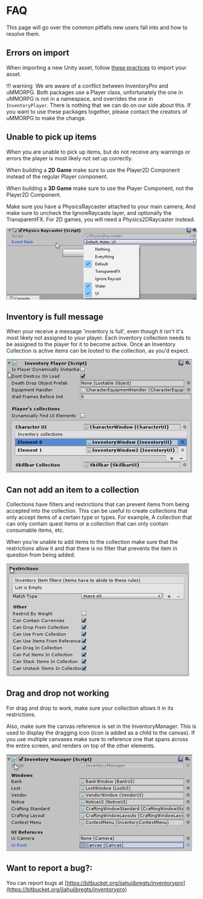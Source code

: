 # FAQ

This page will go over the common pitfalls new users fall into and how to resolve them.

## Errors on import

When importing a new Unity asset, follow [these practices](https://devdog.io/blog/importing-assets-into-unity-projects-9-best-practices/) to import your asset. 

!!! warning
​	We are aware of a conflict between InventoryPro and uMMORPG. Both packages use a Player class, unfortunately the one in uMMORPG is not in a namespace, and overrides the one in `InventoryPlayer`. There is nothing that we can do on our side about this. If you want to use these packages together, please contact the creators of uMMORPG to make the change. 

## Unable to pick up items

When you are unable to pick up items, but do not receive any warnings or errors the player is most likely not set up correctly.

When building a  **2D Game** make sure to use the Player2D Component instead of the regular Player component.  

When building a  **3D Game** make sure to use the Player Component, not the Player2D Component.

Make sure you have a PhysicsRaycaster attached to your main camera; And make sure to uncheck the IgnoreRaycasts layer, and optionally the TransparentFX. For 2D games, you will need a Physics2DRaycaster instead.

![](Assets/PhysicsRaycaster.png)

## Inventory is full message

When your receive a message 'inventory is full', even though it isn't it's most likely not assigned to your player. Each inventory collection needs to be assigned to the player for it to become active. Once an Inventory Collection is active items can be looted to the collection, as you'd expect.

![](Assets/InventoryPlayer.png)

## Can not add an item to a collection

Collections have filters and restrictions that can prevent items from being accepted into the collection. This can be useful to create collections that only accept items of a certain type or types. For example, A collection that can only contain quest items or a collection that can only contain consumable items, etc.

When you're unable to add items to the collection make sure that the restrictions allow it and that there is no filter that prevents the item in question from being added.

![](Assets/CollectionRestrictions.png)

## Drag and drop not working

For drag and drop to work, make sure your collection allows it in its restrictions.

Also, make sure the canvas reference is set in the InventoryManager. This is used to display the dragging icon (icon is added as a child to the canvas). If you use multiple canvases make sure to reference one that spans across the entire screen, and renders on top of the other elements.

![](Assets/InventoryManager.png)

## Want to report a bug?:

You can report bugs at [https://bitbucket.org/jjahuijbregts/inventorypro](https://bitbucket.org/jjahuijbregts/inventorypro)